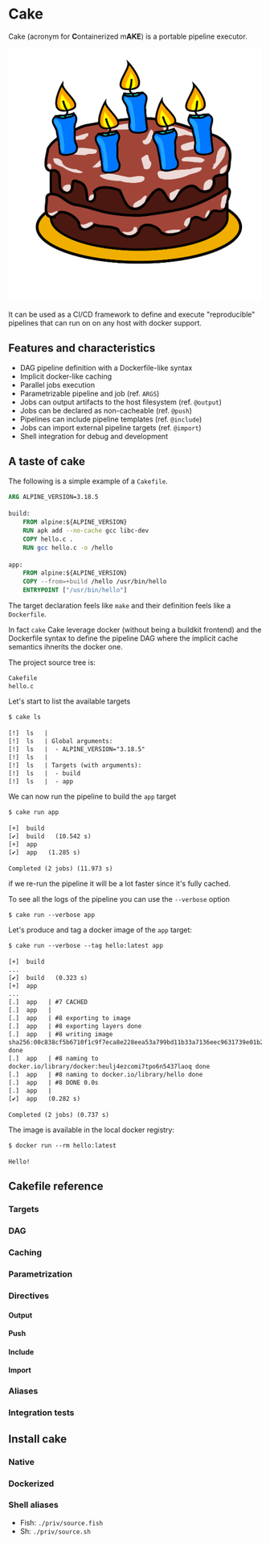 # Cake

Cake (acronym for **C**ontainerized m**AKE**) is a portable pipeline executor.

![dalle](./docs/cake.png)

It can be used as a CI/CD framework to define and execute "reproducible" pipelines
that can run on on any host with docker support.

## Features and characteristics

- DAG pipeline definition with a Dockerfile-like syntax
- Implicit docker-like caching
- Parallel jobs execution
- Parametrizable pipeline and job (ref. `ARGS`)
- Jobs can output artifacts to the host filesystem (ref. `@output`)
- Jobs can be declared as non-cacheable (ref. `@push`)
- Pipelines can include pipeline templates (ref. `@include`)
- Jobs can import external pipeline targets (ref. `@import`)
- Shell integration for debug and development

## A taste of cake

The following is a simple example of a `Cakefile`.

```Dockerfile
ARG ALPINE_VERSION=3.18.5

build:
    FROM alpine:${ALPINE_VERSION}
    RUN apk add --no-cache gcc libc-dev
    COPY hello.c .
    RUN gcc hello.c -o /hello

app:
    FROM alpine:${ALPINE_VERSION}
    COPY --from=+build /hello /usr/bin/hello
    ENTRYPOINT ["/usr/bin/hello"]
```

The target declaration feels like `make` and their definition feels like a `Dockerfile`.

In fact `cake` Cake leverage docker (without being a buildkit frontend) and the Dockerfile syntax
to define the pipeline DAG where the implicit cache semantics ihnerits the docker one.

The project source tree is:

    Cakefile
    hello.c

Let's start to list the available targets

    $ cake ls

    [!]  ls   |
    [!]  ls   | Global arguments:
    [!]  ls   |  - ALPINE_VERSION="3.18.5"
    [!]  ls   |
    [!]  ls   | Targets (with arguments):
    [!]  ls   |  - build
    [!]  ls   |  - app

We can now run the pipeline to build the `app` target

    $ cake run app

    [+]  build
    [✔]  build   (10.542 s)
    [+]  app
    [✔]  app   (1.285 s)

    Completed (2 jobs) (11.973 s)

if we re-run the pipeline it will be a lot faster since it's fully cached.

To see all the logs of the pipeline you can use the `--verbose` option

    $ cake run --verbose app

Let's produce and tag a docker image of the `app` target:

    $ cake run --verbose --tag hello:latest app

    [+]  build
    ...
    [✔]  build   (0.323 s)
    [+]  app
    ...
    [.]  app   | #7 CACHED
    [.]  app   |
    [.]  app   | #8 exporting to image
    [.]  app   | #8 exporting layers done
    [.]  app   | #8 writing image sha256:00c838cf5b6710f1c9f7eca8e228eea53a799bd11b33a7136eec9631739e01b2 done
    [.]  app   | #8 naming to docker.io/library/docker:heulj4ezcomi7tpo6n5437laoq done
    [.]  app   | #8 naming to docker.io/library/hello done
    [.]  app   | #8 DONE 0.0s
    [.]  app   |
    [✔]  app   (0.282 s)

    Completed (2 jobs) (0.737 s)

The image is available in the local docker registry:

    $ docker run --rm hello:latest
    
    Hello!

## Cakefile reference
### Targets
### DAG
### Caching
### Parametrization
### Directives
#### Output
#### Push
#### Include
#### Import
### Aliases
### Integration tests

## Install cake
### Native
### Dockerized
### Shell aliases

- Fish: `./priv/source.fish`
- Sh: `./priv/source.sh`
